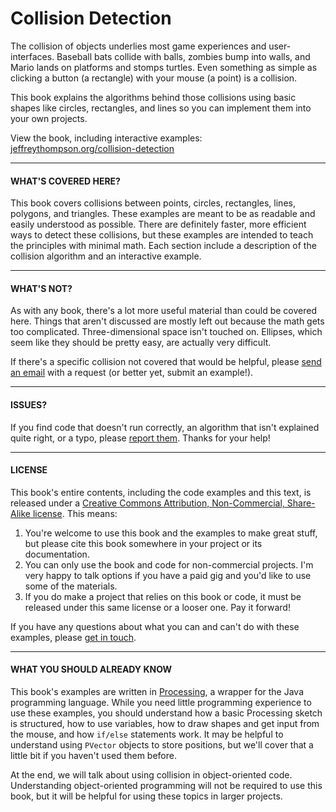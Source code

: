 # Collision Detection

The collision of objects underlies most game experiences and user-interfaces. Baseball bats collide with balls, zombies bump into walls, and Mario lands on platforms and stomps turtles. Even something as simple as clicking a button (a rectangle) with your mouse (a point) is a collision.

This book explains the algorithms behind those collisions using basic shapes like circles, rectangles, and lines so you can implement them into your own projects.

View the book, including interactive examples: [jeffreythompson.org/collision-detection](http://www.jeffreythompson.org/collision-detection)

---

#### WHAT'S COVERED HERE?

This book covers collisions between points, circles, rectangles, lines, polygons, and triangles. These examples are meant to be as readable and easily understood as possible. There are definitely faster, more efficient ways to detect these collisions, but these examples are intended to teach the principles with minimal math. Each section include a description of the collision algorithm and an interactive example.

---

#### WHAT'S NOT?

As with any book, there's a lot more useful material than could be covered here. Things that aren't discussed are mostly left out because the math gets too complicated. Three-dimensional space isn't touched on. Ellipses, which seem like they should be pretty easy, are actually very difficult.

If there's a specific collision not covered that would be helpful, please [send an email](mailto:mail@jeffreythompson.org) with a request (or better yet, submit an example!).

---

#### ISSUES?

If you find code that doesn't run correctly, an algorithm that isn't explained quite right, or a typo, please [report them](https://github.com/jeffThompson/CollisionDetection/issues). Thanks for your help!

---

#### LICENSE

This book's entire contents, including the code examples and this text, is released under a [Creative Commons Attribution, Non-Commercial, Share-Alike license](http://creativecommons.org/licenses/by-nc-sa/3.0/). This means:

1. You're welcome to use this book and the examples to make great stuff, but please cite this book somewhere in your project or its documentation.
2. You can only use the book and code for non-commercial projects. I'm very happy to talk options if you have a paid gig and you'd like to use some of the materials.
3. If you do make a project that relies on this book or code, it must be released under this same license or a looser one. Pay it forward!

If you have any questions about what you can and can't do with these examples, please [get in touch](mailto:mail@jeffreythompson.org).

---

#### WHAT YOU SHOULD ALREADY KNOW

This book's examples are written in [Processing](http://www.processing.org), a wrapper for the Java programming language. While you need little programming experience to use these examples, you should understand how a basic Processing sketch is structured, how to use variables, how to draw shapes and get input from the mouse, and how `if/else` statements work. It may be helpful to understand using `PVector` objects to store positions, but we'll cover that a little bit if you haven't used them before.

At the end, we will talk about using collision in object-oriented code. Understanding object-oriented programming will not be required to use this book, but it will be helpful for using these topics in larger projects.

